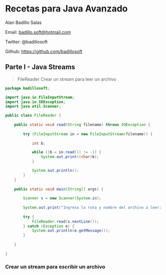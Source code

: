 # Recetas para Java Avanzado

Alan Badillo Salas

Email: [badillo.soft@hotmail.com](mailto:badillo.soft@hotmail.com)

Twitter: @badillosoft

Github: https://github.com/badillosoft

## Parte I - Java Streams

> FileReader Crear un stream para leer un archivo

~~~java
package badillosoft;

import java.io.FileInputStream;
import java.io.IOException;
import java.util.Scanner;

public class FileReader {
    
    public static void read(String filename) throws IOException {
        
        try (FileInputStream in = new FileInputStream(filename)) {
        
            int b;

            while ((b = in.read()) != -1) {
                System.out.print((char)b);
            }

            System.out.println();
        }
    }
    
    public static void main(String[] args) {
        
        Scanner s = new Scanner(System.in);
        
        System.out.print("Ingresa la ruta y nombre del archivo a leer: ");
        
        try {
            FileReader.read(s.nextLine());
        } catch (Exception e) {
            System.out.println(e.getMessage());
        }
        
    }
    
}
~~~ 

### Crear un stream para escribir un archivo

